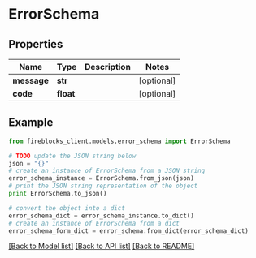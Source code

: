 # ErrorSchema


## Properties

Name | Type | Description | Notes
------------ | ------------- | ------------- | -------------
**message** | **str** |  | [optional] 
**code** | **float** |  | [optional] 

## Example

```python
from fireblocks_client.models.error_schema import ErrorSchema

# TODO update the JSON string below
json = "{}"
# create an instance of ErrorSchema from a JSON string
error_schema_instance = ErrorSchema.from_json(json)
# print the JSON string representation of the object
print ErrorSchema.to_json()

# convert the object into a dict
error_schema_dict = error_schema_instance.to_dict()
# create an instance of ErrorSchema from a dict
error_schema_form_dict = error_schema.from_dict(error_schema_dict)
```
[[Back to Model list]](../README.md#documentation-for-models) [[Back to API list]](../README.md#documentation-for-api-endpoints) [[Back to README]](../README.md)


